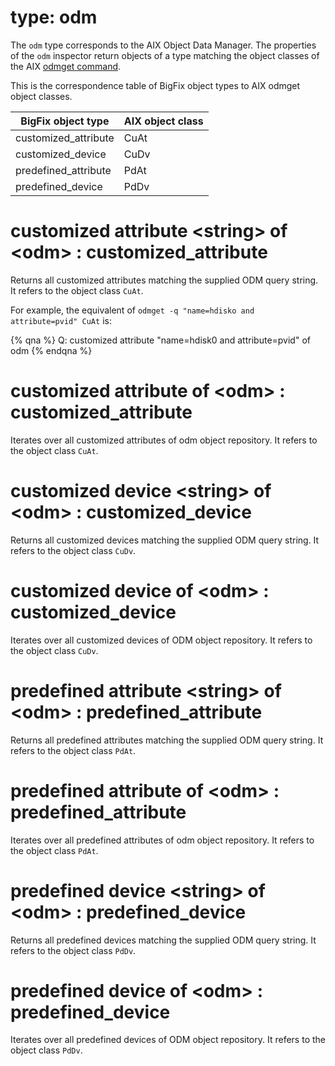 # type: odm

The `odm` type corresponds to the AIX Object Data Manager.
The properties of the `odm` inspector return objects of a type matching the object classes of the AIX [odmget command](https://www.ibm.com/support/knowledgecenter/ssw_aix_71/o_commands/odmget.html).

This is the correspondence table of BigFix object types to AIX odmget object classes.

| BigFix object type    | AIX object class |
| --------------        | -----------      |
| customized_attribute  |     CuAt         |
| customized_device     |     CuDv         |
| predefined_attribute  |     PdAt         |
| predefined_device     |     PdDv         |



# customized attribute &lt;string&gt; of &lt;odm&gt; : customized_attribute

Returns all customized attributes matching the supplied ODM query string. It refers to the object class `CuAt`.

For example, the equivalent of `odmget -q "name=hdisko and attribute=pvid" CuAt` is:

{% qna %}
Q: customized attribute "name=hdisk0 and attribute=pvid" of odm
{% endqna %}

# customized attribute of &lt;odm&gt; : customized_attribute

Iterates over all customized attributes of odm object repository. It refers to the object class `CuAt`.

# customized device &lt;string&gt; of &lt;odm&gt; : customized_device

Returns all customized devices matching the supplied ODM query string. It refers to the object class `CuDv`.

# customized device of &lt;odm&gt; : customized_device

Iterates over all customized devices of ODM object repository. It refers to the object class `CuDv`.

# predefined attribute &lt;string&gt; of &lt;odm&gt; : predefined_attribute

Returns all predefined attributes matching the supplied ODM query string. It refers to the object class `PdAt`.

# predefined attribute of &lt;odm&gt; : predefined_attribute

Iterates over all predefined attributes of odm object repository. It refers to the object class `PdAt`.

# predefined device &lt;string&gt; of &lt;odm&gt; : predefined_device

Returns all predefined devices matching the supplied ODM query string. It refers to the object class `PdDv`.

# predefined device of &lt;odm&gt; : predefined_device

Iterates over all predefined devices of ODM object repository. It refers to the object class `PdDv`.
